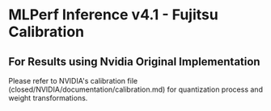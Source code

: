 # MLPerf Inference v4.1 - Fujitsu Calibration


## For Results using Nvidia Original Implementation

Please refer to NVIDIA's calibration file (closed/NVIDIA/documentation/calibration.md) for quantization process and weight transformations.
